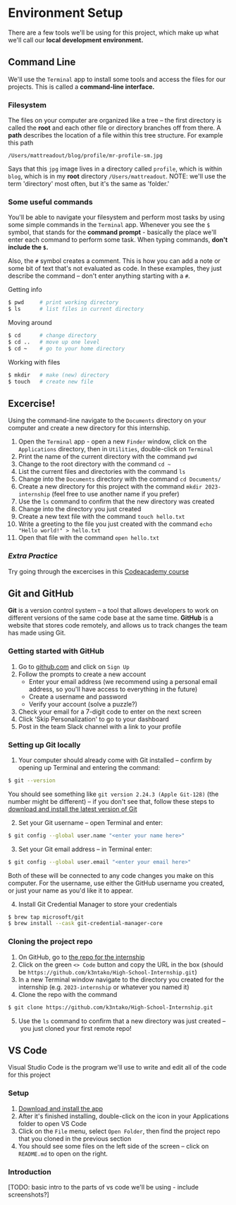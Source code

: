 # Environment Setup
There are a few tools we'll be using for this project, which make up what we'll call our **local development environment.**

## Command Line
We'll use the `Terminal` app to install some tools and access the files for our projects. This is called a **command-line interface.**

### Filesystem
The files on your computer are organized like a tree – the first directory is called the **root** and each other file or directory branches off from there. A **path** describes the location of a file within this tree structure. For example this path
```
/Users/mattreadout/blog/profile/mr-profile-sm.jpg
```
Says that this `jpg` image lives in a directory called `profile`, which is within `blog`, which is in my **root** directory `/Users/mattreadout`. NOTE: we'll use the term 'directory' most often, but it's the same as 'folder.'

### Some useful commands
You'll be able to navigate your filesystem and perform most tasks by using some simple commands in the `Terminal` app. Whenever you see the `$` symbol, that stands for the **command prompt** - basically the place we'll enter each command to perform some task. When typing commands, **don't include the `$`.**

Also, the `#` symbol creates a comment. This is how you can add a note or some bit of text that's not evaluated as code. In these examples, they just describe the command – don't enter anything starting with a `#`.

Getting info
```bash
$ pwd     # print working directory
$ ls      # list files in current directory
```
Moving around
```bash
$ cd      # change directory
$ cd ..   # move up one level
$ cd ~    # go to your home directory
```
Working with files
```bash
$ mkdir   # make (new) directory
$ touch   # create new file
```
## Excercise!
Using the command-line navigate to the `Documents` directory on your computer and create a new directory for this internship.
1. Open the `Terminal` app - open a new `Finder` window, click on the `Applications` directory, then in `Utilities`, double-click on `Terminal`
2. Print the name of the current directory with the command `pwd`
3. Change to the root directory with the command `cd ~`
4. List the current files and directories with the command `ls`
5. Change into the `Documents` directory with the command `cd Documents/`
6. Create a new directory for this project with the command `mkdir 2023-internship` (feel free to use another name if you prefer)
7. Use the `ls` command to confirm that the new directory was created
8. Change into the directory you just created
9. Create a new text file with the command `touch hello.txt`
10. Write a greeting to the file you just created with the command `echo "Hello world!" > hello.txt`
11. Open that file with the command `open hello.txt`

### _Extra Practice_
Try going through the excercises in this [Codeacademy course](https://www.codecademy.com/paths/learn-how-to-build-websites/tracks/build-websites-on-your-own-computer/modules/command-line-for-building-websites/lessons/navigation/exercises/introduction)

## Git and GitHub
**Git** is a version control system – a tool that allows developers to work on different versions of the same code base at the same time. **GitHub** is a website that stores code remotely, and allows us to track changes the team has made using Git.

### Getting started with GitHub
1. Go to [github.com](https://github.com/) and click on `Sign Up`
2. Follow the prompts to create a new account
    - Enter your email address (we recommend using a personal email address, so you'll have access to everything in the future)
    - Create a username and password
    - Verify your account (solve a puzzle?)
3. Check your email for a 7-digit code to enter on the next screen
4. Click 'Skip Personalization' to go to your dashboard
5. Post in the team Slack channel with a link to your profile

### Setting up Git locally
1. Your computer should already come with Git installed – confirm by opening up Terminal and entering the command:
```bash
$ git --version
```
You should see something like `git version 2.24.3 (Apple Git-128)` (the number might be different) – if you don't see that, follow these steps to [download and install the latest version of Git](https://git-scm.com/downloads)

2. Set your Git username – open Terminal and enter:
```bash
$ git config --global user.name "<enter your name here>"
```
3. Set your Git email address – in Terminal enter:
```bash
$ git config --global user.email "<enter your email here>"
```
Both of these will be connected to any code changes you make on this computer. For the username, use either the GitHub username you created, or just your name as you'd like it to appear.

4. Install Git Credential Manager to store your credentials
```bash
$ brew tap microsoft/git
$ brew install --cask git-credential-manager-core
```

### Cloning the project repo
1. On GitHub, go to [the repo for the internship](https://github.com/k3ntako/High-School-Internship)
2. Click on the green `<> Code` button and copy the URL in the box (should be `https://github.com/k3ntako/High-School-Internship.git`)
3. In a new Terminal window navigate to the directory you created for the internship (e.g. `2023-internship` or whatever you named it)
4. Clone the repo with the command
```bash
$ git clone https://github.com/k3ntako/High-School-Internship.git
```
5. Use the `ls` command to confirm that a new directory was just created – you just cloned your first remote repo!

## VS Code
Visual Studio Code is the program we'll use to write and edit all of the code for this project

### Setup
1. [Download and install the app](https://code.visualstudio.com/sha/download?build=stable&os=darwin-universal)
2. After it's finished installing, double-click on the icon in your Applications folder to open VS Code
3. Click on the `File` menu, select `Open Folder`, then find the project repo that you cloned in the previous section
4. You should see some files on the left side of the screen – click on `README.md` to open on the right.

### Introduction
[TODO: basic intro to the parts of vs code we'll be using - include screenshots?]